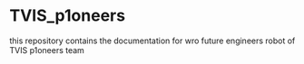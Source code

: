 # TVIS_p1oneers
this repository contains the documentation for wro future engineers robot of TVIS p1oneers team
